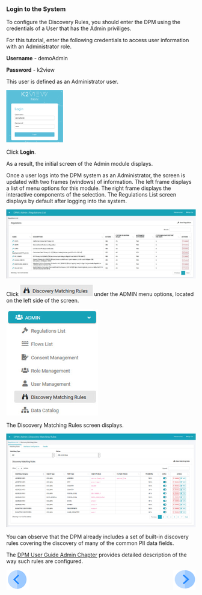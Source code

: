 ### Login to the System

To configure the Discovery Rules, you should enter the DPM using the credentials of a User that has the Admin priviliges. 

For this tutorial, enter the following credentials to access user information with an Administrator role.

**Username** - demoAdmin

**Password** - k2view

This user is defined as an Administrator user. 

<img src="../images/01_DSAR_Login_Admin.png" width="30%" height="30%">

Click **Login**. 

As a result, the initial screen of the Admin module displays. 

Once a user logs into the DPM system as an Administrator, the screen is updated with two frames (windows) of information. The left frame displays a list of menu options for this module. The right frame displays the interactive components of the selection. The Regulations List screen displays by default after logging into the system.

![image](../images/08_22_Consent_AdminLanding.jpg)   

Click ![image](../images/ICON_Discovery2.jpg) under the ADMIN menu options, located on the left side of the screen. 

![image](../images/08_1_Discovery_LeftPanel.jpg)

The Discovery Matching Rules screen displays.

![image](../images/08_12_Discovery_RulesTab.jpg)

You can observe that the DPM already includes a set of built-in discovery rules covering the discovery of many of the common PII data fields.

The [DPM User Guide Admin Chapter](/articles/DPM/02_Admin_Module) provides detailed description of the way such rules are configured. 


[![Previous](../images/Previous.png)]( 03_01_Discovery_Tutorial.md)[<img align="right" width="60" height="54" src="../images/Next.png">](03_03_01_Discovery_NewMatchingRule_Landing.md)
